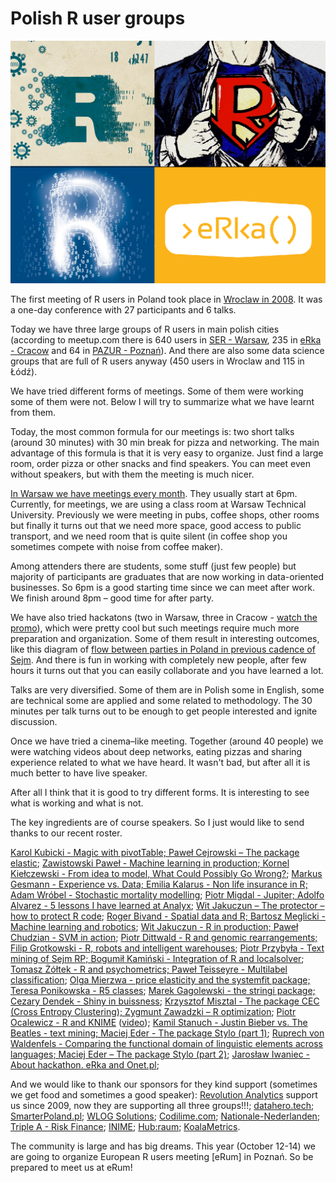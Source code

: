 Polish R user groups
====================

![ser](ser2.png)
 

The first meeting of R users in Poland took place in [Wroclaw in 2008](http://www.biecek.pl/WZUR2008/index.html). It was a one-day conference with 27 participants and 6 talks.

Today we have three large groups of R users in main polish cities (according to meetup.com there is 640 users in [SER - Warsaw](http://meetup.com/Spotkania-Entuzjastow-R-Warsaw-R-Users-Group-Meetup/), 235 in [eRka - Cracow](http://www.meetup.com/Cracow-R-User-Group/) and  64 in [PAZUR - Poznań](http://www.meetup.com/Poznan-R-User-Group-PAZUR/)). And there are also some data science groups that are full of R users anyway (450 users in Wroclaw and 115 in Łódź).

We have tried different forms of meetings. Some of them were working some of them were not. Below I will try to summarize what we have learnt from them. 


Today, the most common formula for our meetings is: two short talks (around 30 minutes) with 30 min break for pizza and networking. The main advantage of this formula is that it is very easy to organize. Just find a large room, order pizza or other snacks and find speakers. You can meet even without speakers, but with them the meeting is much nicer. 

[In Warsaw we have meetings every month](meetup.com/Spotkania-Entuzjastow-R-Warsaw-R-Users-Group-Meetup/). They usually start at 6pm. Currently, for meetings, we are using a class room at Warsaw Technical University. Previously we were meeting in pubs, coffee shops, other rooms but finally it turns out that we need more space, good access to public transport, and we need room that is quite silent (in coffee shop you sometimes compete with noise from coffee maker).  

Among attenders there are students, some stuff (just few people) but majority of participants are graduates that are now working in data-oriented businesses. So 6pm is a good starting time since we can meet after work. We finish around 8pm – good time for after party.

We have also tried hackatons (two in Warsaw, three in Cracow - [watch the promo](https://www.youtube.com/watch?v=fcdAwqaOpB8)), which were pretty cool but such meetings require much more preparation and organization. Some of them result in interesting outcomes, like this diagram of [flow between parties in Poland in previous cadence of Sejm](http://smarterpoland.pl/index.php/2015/10/jak-poslowie-zmieniali-kluby/). And there is fun in working with completely new people, after few hours it turns out that you can easily collaborate and you have learned a lot.



Talks are very diversified. Some of them are in Polish some in English, some are technical some are applied and some related to methodology. The 30 minutes per talk turns out to be enough to get people interested and ignite discussion.

Once we have tried a cinema–like meeting. Together (around 40 people) we were watching videos about deep networks, eating pizzas and sharing experience related to what we have heard. It wasn't bad, but after all it is much better to have live speaker.

After all I think that it is good to try different forms. It is interesting to see what is working and what is not. 

The key ingredients are of course speakers. So I just would like to send thanks to our recent roster.

[Karol Kubicki - Magic with pivotTable; Paweł Cejrowski – The package elastic](https://github.com/mi2-warsaw/SER/tree/master/SER_XV);
[Zawistowski Paweł - Machine learning in production; Kornel Kiełczewski - From idea to model, What Could Possibly Go Wrong?](https://github.com/mi2-warsaw/SER/tree/master/SER_XIV);
[Markus Gesmann - Experience vs. Data; Emilia Kalarus - Non life insurance in R; Adam Wróbel - Stochastic mortality modelling](https://github.com/mi2-warsaw/SER/tree/master/SER_XIII);
[Piotr Migdal - Jupiter; Adolfo Alvarez - 5 lessons I have learned at Analyx](https://github.com/mi2-warsaw/SER/tree/master/SER_XII);
[Wit Jakuczun – The protector – how to protect R code](https://github.com/mi2-warsaw/SER/tree/master/SER_X);
[Roger Bivand - Spatial data and R; Bartosz Meglicki - Machine learning and robotics](https://github.com/mi2-warsaw/SER/blob/master/SER_VII/);
[Wit Jakuczun - R in production; Paweł Chudzian - SVM in action](https://github.com/mi2-warsaw/SER/blob/master/SER_V/);
[Piotr Dittwald - R and genomic rearrangements; Filip Grotkowski - R, robots and intelligent warehouses](https://github.com/mi2-warsaw/SER/tree/master/SER_IV);
[Piotr Przybyła - Text mining of Sejm RP; Bogumił Kamiński - Integration of R and localsolver](https://github.com/mi2-warsaw/SER/blob/master/SER_VI);
[Tomasz Żółtek - R and psychometrics; Paweł Teisseyre - Multilabel classification](https://github.com/mi2-warsaw/SER/blob/master/SER_III);
[Olga Mierzwa - price elasticity and the systemfit package; Teresa Ponikowska - R5 classes](https://github.com/mi2-warsaw/SER/blob/master/SER_VIII/);
[Marek Gagolewski - the stringi package; Cezary Dendek - Shiny in buissness](https://github.com/mi2-warsaw/SER/blob/master/SER_II/);
[Krzysztof Misztal - The package CEC (Cross Entropy Clustering); Zygmunt Zawadzki – R optimization](https://github.com/eRkaKrakow/Cracow-R-Users-Meeting/tree/master/%231);
[Piotr Ocalewicz - R and KNIME](https://github.com/eRkaKrakow/Cracow-R-Users-Meeting/tree/master/%233) ([video](https://www.youtube.com/watch?v=VXCu4KndjoQ));
[Kamil Stanuch - Justin Bieber vs. The Beatles - text mining; Maciej Eder - The package Stylo (part 1)](https://github.com/eRkaKrakow/Cracow-R-Users-Meeting/tree/master/%234);
[Ruprech von Waldenfels - Comparing the functional domain of linguistic elements across languages; Maciej Eder – The package Stylo (part 2)](https://github.com/eRkaKrakow/Cracow-R-Users-Meeting/tree/master/%235);
[Jarosław Iwaniec - About hackathon. eRka and Onet.pl](https://github.com/eRkaKrakow/Cracow-R-Users-Meeting/tree/master/%236);


And we would like to thank our sponsors for they kind support (sometimes we get food and sometimes a good speaker):
[Revolution Analytics](http://www.revolutionanalytics.com/) support us since 2009, now they are supporting all three groups!!!; [datahero.tech](http://datahero.tech); [SmarterPoland.pl](http://SmarterPoland.pl);  [WLOG Solutions](http://www.wlogsolutions.com);  [Codilime.com](Codilime.com); [Nationale-Nederlanden](www.nn.pl); [Triple A - Risk Finance](www.aaa-riskfinance.pl/); [INIME](http://inime.org/pl/); [Hub:raum](https://www.hubraum.com/locations/krakow); [KoalaMetrics](https://www.koalametrics.com/).

The community is large and has big dreams. This year (October 12-14) we are going to organize European R users meeting [eRum] in Poznań. So be prepared to meet us at eRum!




